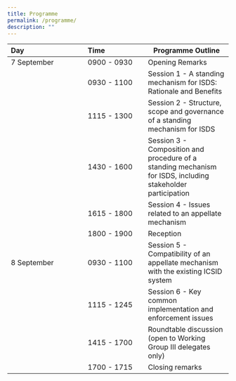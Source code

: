 ```yaml
---
title: Programme
permalink: /programme/
description: ""
---
```

| Day⠀⠀⠀⠀⠀⠀⠀⠀⠀⠀⠀ | Time⠀⠀⠀⠀⠀⠀⠀ | Programme Outline |
| -------- | -------- | -------- |
| 7 September     | 0900 - 0930    | Opening Remarks  |
|       | 0930 - 1100    | Session 1 - A standing mechanism for ISDS: Rationale and Benefits  |
|       | 1115 - 1300    | Session 2 - Structure, scope and governance of a standing mechanism for ISDS  |
|       | 1430 - 1600    | Session 3 - Composition and procedure of a standing mechanism for ISDS, including stakeholder participation  |
|      | 1615 - 1800    | Session 4 - Issues related to an appellate mechanism  |
|       | 1800 - 1900    | Reception |
| 8 September     | 0930 - 1100    | Session 5 - Compatibility of an appellate mechanism with the existing ICSID system  |
|      | 1115 - 1245    | Session 6 - Key common implementation and enforcement issues  |
|      | 1415 - 1700    | Roundtable discussion (open to Working Group III delegates only)  |
|      | 1700 - 1715    | Closing remarks  |